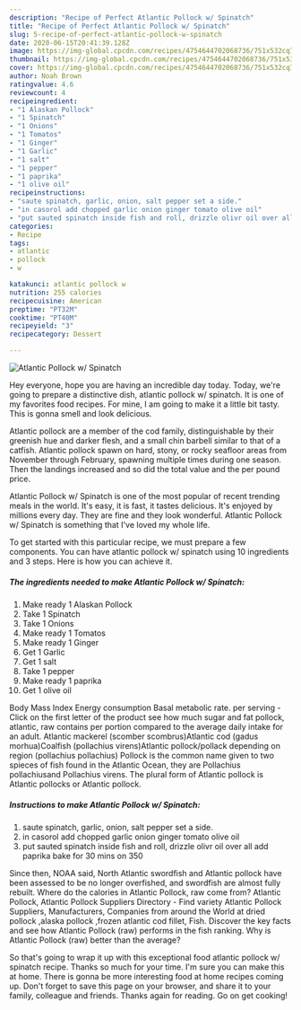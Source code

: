 ```yaml
---
description: "Recipe of Perfect Atlantic Pollock w/ Spinatch"
title: "Recipe of Perfect Atlantic Pollock w/ Spinatch"
slug: 5-recipe-of-perfect-atlantic-pollock-w-spinatch
date: 2020-06-15T20:41:39.128Z
image: https://img-global.cpcdn.com/recipes/4754644702068736/751x532cq70/atlantic-pollock-w-spinatch-recipe-main-photo.jpg
thumbnail: https://img-global.cpcdn.com/recipes/4754644702068736/751x532cq70/atlantic-pollock-w-spinatch-recipe-main-photo.jpg
cover: https://img-global.cpcdn.com/recipes/4754644702068736/751x532cq70/atlantic-pollock-w-spinatch-recipe-main-photo.jpg
author: Noah Brown
ratingvalue: 4.6
reviewcount: 4
recipeingredient:
- "1 Alaskan Pollock"
- "1 Spinatch"
- "1 Onions"
- "1 Tomatos"
- "1 Ginger"
- "1 Garlic"
- "1 salt"
- "1 pepper"
- "1 paprika"
- "1 olive oil"
recipeinstructions:
- "saute spinatch, garlic, onion, salt pepper set a side."
- "in casorol add chopped garlic onion ginger tomato olive oil"
- "put sauted spinatch inside fish and roll, drizzle olivr oil over all add paprika bake for 30 mins on 350"
categories:
- Recipe
tags:
- atlantic
- pollock
- w

katakunci: atlantic pollock w 
nutrition: 255 calories
recipecuisine: American
preptime: "PT32M"
cooktime: "PT40M"
recipeyield: "3"
recipecategory: Dessert

---
```



![Atlantic Pollock w/ Spinatch](https://img-global.cpcdn.com/recipes/4754644702068736/751x532cq70/atlantic-pollock-w-spinatch-recipe-main-photo.jpg)

Hey everyone, hope you are having an incredible day today. Today, we're going to prepare a distinctive dish, atlantic pollock w/ spinatch. It is one of my favorites food recipes. For mine, I am going to make it a little bit tasty. This is gonna smell and look delicious.

Atlantic pollock are a member of the cod family, distinguishable by their greenish hue and darker flesh, and a small chin barbell similar to that of a catfish. Atlantic pollock spawn on hard, stony, or rocky seafloor areas from November through February, spawning multiple times during one season. Then the landings increased and so did the total value and the per pound price.

Atlantic Pollock w/ Spinatch is one of the most popular of recent trending meals in the world. It's easy, it is fast, it tastes delicious. It's enjoyed by millions every day. They are fine and they look wonderful. Atlantic Pollock w/ Spinatch is something that I've loved my whole life.


To get started with this particular recipe, we must prepare a few components. You can have atlantic pollock w/ spinatch using 10 ingredients and 3 steps. Here is how you can achieve it.

<!--inarticleads1-->

##### The ingredients needed to make Atlantic Pollock w/ Spinatch:

1. Make ready 1 Alaskan Pollock
1. Take 1 Spinatch
1. Take 1 Onions
1. Make ready 1 Tomatos
1. Make ready 1 Ginger
1. Get 1 Garlic
1. Get 1 salt
1. Take 1 pepper
1. Make ready 1 paprika
1. Get 1 olive oil


Body Mass Index Energy consumption Basal metabolic rate. per serving - Click on the first letter of the product see how much sugar and fat pollock, atlantic, raw contains per portion compared to the average daily intake for an adult. Atlantic mackerel (scomber scombrus)Atlantic cod (gadus morhua)Coalfish (pollachius virens)Atlantic pollock/pollack depending on region (pollachius pollachius) Pollock is the common name given to two spieces of fish found in the Atlantic Ocean, they are Pollachius pollachiusand Pollachius virens. The plural form of Atlantic pollock is Atlantic pollocks or Atlantic pollock. 

<!--inarticleads2-->

##### Instructions to make Atlantic Pollock w/ Spinatch:

1. saute spinatch, garlic, onion, salt pepper set a side.
1. in casorol add chopped garlic onion ginger tomato olive oil
1. put sauted spinatch inside fish and roll, drizzle olivr oil over all add paprika bake for 30 mins on 350


Since then, NOAA said, North Atlantic swordfish and Atlantic pollock have been assessed to be no longer overfished, and swordfish are almost fully rebuilt. Where do the calories in Atlantic Pollock, raw come from? Atlantic Pollock, Atlantic Pollock Suppliers Directory - Find variety Atlantic Pollock Suppliers, Manufacturers, Companies from around the World at dried pollock ,alaska pollock ,frozen atlantic cod fillet, Fish. Discover the key facts and see how Atlantic Pollock (raw) performs in the fish ranking. Why is Atlantic Pollock (raw) better than the average? 

So that's going to wrap it up with this exceptional food atlantic pollock w/ spinatch recipe. Thanks so much for your time. I'm sure you can make this at home. There is gonna be more interesting food at home recipes coming up. Don't forget to save this page on your browser, and share it to your family, colleague and friends. Thanks again for reading. Go on get cooking!
